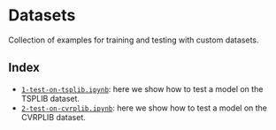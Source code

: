 # Datasets

Collection of examples for training and testing with custom datasets.


## Index

- [`1-test-on-tsplib.ipynb`](1-test-on-tsplib.ipynb): here we show how to test a model on the TSPLIB dataset.
- [`2-test-on-cvrplib.ipynb`](2-test-on-cvrplib.ipynb): here we show how to test a model on the CVRPLIB dataset.
